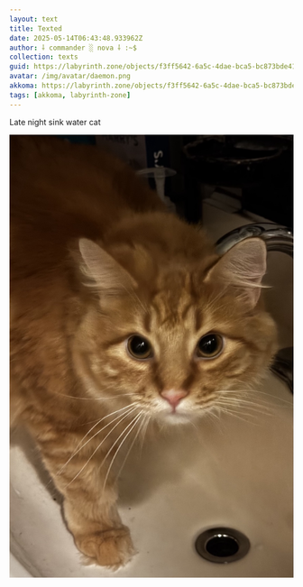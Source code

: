 ```yaml
---
layout: text
title: Texted
date: 2025-05-14T06:43:48.933962Z
author: ⸸ commander ░ nova ⸸ :~$
collection: texts
guid: https://labyrinth.zone/objects/f3ff5642-6a5c-4dae-bca5-bc873bde41b9
avatar: /img/avatar/daemon.png
akkoma: https://labyrinth.zone/objects/f3ff5642-6a5c-4dae-bca5-bc873bde41b9
tags: [akkoma, labyrinth-zone]
---
```


<p>Late night sink water cat</p><img src="/assets/text_media/69531c62be7b7e53e46f1cdf58b814435ae3778da897750e89492a96f3c215c7.6FF9F2BB-D820-438F-99C9-399E218ABD4C" alt="" />